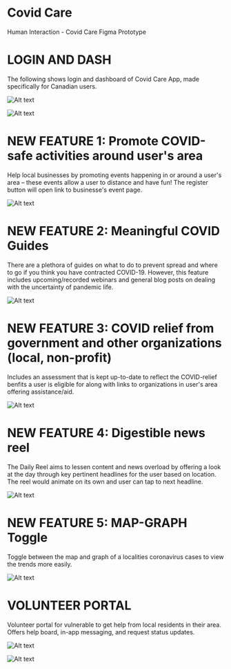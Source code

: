 # Covid Care
Human Interaction - Covid Care Figma Prototype

# LOGIN AND DASH

The following shows login and dashboard of Covid Care App, made specifically for Canadian users. 

![Alt text](https://github.com/saminakhaliq/CovidCare/blob/main/App%20Screenshots/Login.png "Login & Dash")

![Alt text](https://github.com/saminakhaliq/CovidCare/blob/main/App%20Screenshots/Dash.png "Login & Dash")

# NEW FEATURE 1: Promote COVID-safe activities around user's area 

Help local businesses by promoting events happening in or around a user's area – these events allow a user to distance and have fun! The register button will open link to businesse's event page. 

![Alt text](https://github.com/saminakhaliq/CovidCare/blob/main/App%20Screenshots/Feature1.png "Feature 1")

# NEW FEATURE 2: Meaningful COVID Guides

There are a plethora of guides on what to do to prevent spread and where to go if you think you have contracted COVID-19. However, this feature includes upcoming/recorded webinars and general blog posts on dealing with the uncertainty of pandemic life. 

![Alt text](https://github.com/saminakhaliq/CovidCare/blob/main/App%20Screenshots/Feature2.png "Feature 2")


# NEW FEATURE 3: COVID relief from government and other organizations (local, non-profit)

Includes an assessment that is kept up-to-date to reflect the COVID-relief benfits a user is eligible for along with links to organizations in user's area offering assistance/aid. 

![Alt text](https://github.com/saminakhaliq/CovidCare/blob/main/App%20Screenshots/Feature3.png "Feature 3")

# NEW FEATURE 4: Digestible news reel

The Daily Reel aims to lessen content and news overload by offering a look at the day through key pertinent headlines for the user based on location. The reel would animate on its own and user can tap to next headline.

![Alt text](https://github.com/saminakhaliq/CovidCare/blob/main/App%20Screenshots/Feature4.png "Feature 4")

# NEW FEATURE 5: MAP-GRAPH Toggle

Toggle between the map and graph of a localities coronavirus cases to view the trends more easily. 

![Alt text](https://github.com/saminakhaliq/CovidCare/blob/main/App%20Screenshots/Feature5.png "Feature 5")

# VOLUNTEER PORTAL 

Volunteer portal for vulnerable to get help from local residents in their area. Offers help board, in-app messaging, and request status updates. 

![Alt text](https://github.com/saminakhaliq/CovidCare/blob/main/App%20Screenshots/VolunteerPortal-1.png "Volunteer Portal")

![Alt text](https://github.com/saminakhaliq/CovidCare/blob/main/App%20Screenshots/VolunteerPortal-2.png "Volunteer Portal")




